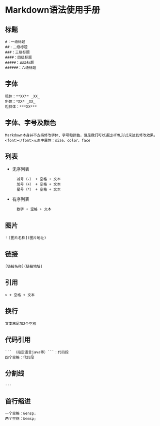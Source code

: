 # Markdown语法使用手册

## 标题

	#：一级标题
	##：二级标题
	###：三级标题
	####：四级标题
	#####：五级标题
	######：六级标题
	
## 字体

	粗体：**XX** _XX_
	斜体：*XX* _XX_
	粗斜体：***XX***

## 字体、字号及颜色

	Markdown本身并不支持修改字体、字号和颜色，但是我们可以通过HTML形式来达到修改效果。  
	<font></font>元素中属性：size、color、face

## 列表
- 无序列表

		减号（-） + 空格 + 文本
		加号（+） + 空格 + 文本
		星号（*） + 空格 + 文本
- 有序列表

		数字 + 空格 + 文本
	
## 图片
	！[图片名称](图片地址)

## 链接

	[链接名称](链接地址)
	
## 引用

	> + 空格 + 文本
	
## 换行

	文本末尾加2个空格
	
## 代码引用

	``` （指定语言java等）```：代码段
	四个空格：代码段
	
## 分割线
	---

## 首行缩进

	一个空格：&ensp;
	两个空格：&emsp;
	